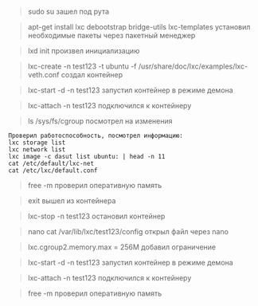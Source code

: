 >sudo su зашел под рута

>apt-get install lxc debootstrap bridge-utils lxc-templates установил необходимые пакеты через пакетный менеджер

>lxd init произвел инициализацию

>lxc-create -n test123 -t ubuntu -f /usr/share/doc/lxc/examples/lxc-veth.conf создал контейнер

>lxc-start -d -n test123 запустил контейнер в режиме демона

>lxc-attach -n test123 подключился к контейнеру

>ls /sys/fs/cgroup посмотрел на изменения

    Проверил работоспособность, посмотрел информацию:
    lxc storage list
    lxc network list
    lxc image -c dasut list ubuntu: | head -n 11
    cat /etc/default/lxc-net
    cat /etc/lxc/default.conf

>free -m проверил оперативную память

>exit вышел из контейнера

>lxc-stop -n test123 остановил контейнер

>nano cat /var/lib/lxc/test123/config открыл файл через nano

>lxc.cgroup2.memory.max = 256M добавил ограничение

>lxc-start -d -n test123 запустил контейнер в режиме демона

>lxc-attach -n test123 подключился к контейнеру

>free -m проверил оперативную память
